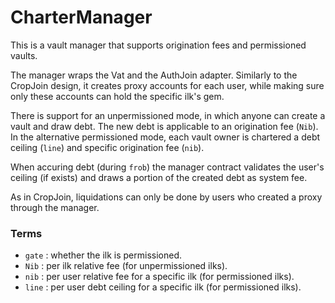 # CharterManager

This is a vault manager that supports origination fees and permissioned vaults.

The manager wraps the Vat and the AuthJoin adapter. Similarly to the CropJoin design, it creates proxy accounts for each user, while making sure only these accounts can hold the specific ilk's gem.

There is support for an unpermissioned mode, in which anyone can create a vault and draw debt. The new debt is applicable to an origination fee (`Nib`).
In the alternative permissioned mode, each vault owner is chartered a debt ceiling (`line`) and specific origination fee (`nib`).

When accuring debt (during `frob`) the manager contract validates the user's ceiling (if exists) and draws a portion of the created debt as system fee.

As in CropJoin, liquidations can only be done by users who created a proxy through the manager.

### Terms

- `gate` : whether the ilk is permissioned.
- `Nib` : per ilk relative fee (for unpermissioned ilks).
- `nib` : per user relative fee for a specific ilk (for permissioned ilks).
- `line` : per user debt ceiling for a specific ilk (for permissioned ilks).
